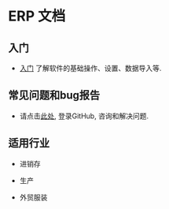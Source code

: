 # ERP 文档


## 入门

* [入门](Getting-Started.md) 了解软件的基础操作、设置、数据导入等.

## 常见问题和bug报告

* 请点击[此处](https://github.com/juchunwei/erp/issues), 登录GitHub, 咨询和解决问题.

## 适用行业

* 进销存

* 生产

* 外贸服装